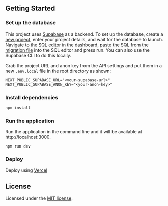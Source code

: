 ## Getting Started



### Set up the database
This project uses [Supabase](https://supabase.com) as a backend. To set up the database, create a [new project](https://database.new), enter your project details, and wait for the database to launch. Navigate to the SQL editor in the dashboard, paste the SQL from the [migration file](https://github.com/alanagoyal/alanagoyal/blob/main/supabase/migrations) into the SQL editor and press run. You can also use the Supabase CLI to do this locally.

Grab the project URL and anon key from the API settings and put them in a new `.env.local` file in the root directory as shown:
```
NEXT_PUBLIC_SUPABASE_URL="<your-supabase-url>" 
NEXT_PUBLIC_SUPABASE_ANON_KEY="<your-anon-key>"
```

### Install dependencies

`npm install`

### Run the application

Run the application in the command line and it will be available at http://localhost:3000.

`npm run dev`

### Deploy

Deploy using [Vercel](https://vercel.com)

## License

Licensed under the [MIT license](https://github.com/alanagoyal/alanagoyal/blob/main/LICENSE.md).